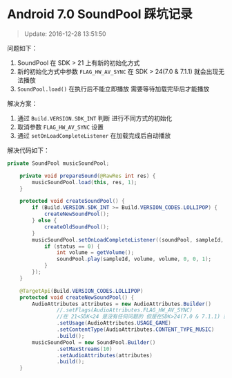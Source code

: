 # Android 7.0 SoundPool 踩坑记录

>Update: 2016-12-28 13:51:50

问题如下：

1. SoundPool 在 SDK > 21 上有新的初始化方式
1. 新的初始化方式中参数 `FLAG_HW_AV_SYNC` 在 SDK > 24(7.0 & 7.1.1) 就会出现无法播放
1. `SoundPool.load()` 在执行后不能立即播放 需要等待加载完毕后才能播放


解决方案：

1. 通过 `Build.VERSION.SDK_INT` 判断 进行不同方式的初始化
1. 取消参数 `FLAG_HW_AV_SYNC` 设置
1. 通过 `setOnLoadCompleteListener` 在加载完成后自动播放


解决代码如下：
    
```JAVA
private SoundPool musicSoundPool;

    private void prepareSound(@RawRes int res) {
        musicSoundPool.load(this, res, 1);
    }

    protected void createSoundPool() {
        if (Build.VERSION.SDK_INT >= Build.VERSION_CODES.LOLLIPOP) {
            createNewSoundPool();
        } else {
            createOldSoundPool();
        }
        musicSoundPool.setOnLoadCompleteListener((soundPool, sampleId, status) -> {
            if (status == 0) {
                int volume = getVolume();
                soundPool.play(sampleId, volume, volume, 0, 0, 1);
            }
        });
    }

    @TargetApi(Build.VERSION_CODES.LOLLIPOP)
    protected void createNewSoundPool() {
        AudioAttributes attributes = new AudioAttributes.Builder()
                //.setFlags(AudioAttributes.FLAG_HW_AV_SYNC)
                //在 21<SDK<24 是没有任何问题的 但是在SDK>24(7.0 & 7.1.1) 就会出现无法播放
                .setUsage(AudioAttributes.USAGE_GAME)
                .setContentType(AudioAttributes.CONTENT_TYPE_MUSIC)
                .build();
        musicSoundPool = new SoundPool.Builder()
                .setMaxStreams(10)
                .setAudioAttributes(attributes)
                .build();
    }
```

